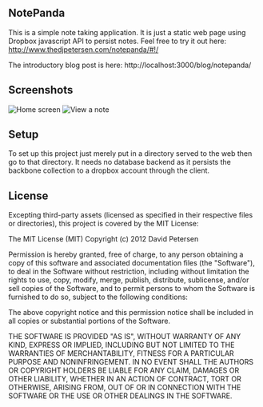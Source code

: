 NotePanda
---

This is a simple note taking application. It is just a static web page
using Dropbox javascript API to persist notes. Feel free to try it out
here: http://www.thedjpetersen.com/notepanda/#!/

The introductory blog post is here: http://localhost:3000/blog/notepanda/

Screenshots
------------
![Home screen](http://www.thedjpetersen.com/assets/images/notepanda.png)
![View a note](http://www.thedjpetersen.com/assets/images/notepanda2.png)

Setup
-----

To set up this project just merely put in a directory served to the web then go to that directory.
It needs no database backend as it persists the backbone collection to a dropbox account
through the client.

License
-------

Excepting third-party assets (licensed as specified in their respective files
or directories), this project is covered by the MIT License:


The MIT License (MIT)
Copyright (c) 2012 David Petersen

Permission is hereby granted, free of charge, to any person obtaining a copy of
this software and associated documentation files (the "Software"), to deal in
the Software without restriction, including without limitation the rights to
use, copy, modify, merge, publish, distribute, sublicense, and/or sell copies
of the Software, and to permit persons to whom the Software is furnished to do
so, subject to the following conditions:

The above copyright notice and this permission notice shall be included in all
copies or substantial portions of the Software.

THE SOFTWARE IS PROVIDED "AS IS", WITHOUT WARRANTY OF ANY KIND, EXPRESS OR
IMPLIED, INCLUDING BUT NOT LIMITED TO THE WARRANTIES OF MERCHANTABILITY,
FITNESS FOR A PARTICULAR PURPOSE AND NONINFRINGEMENT. IN NO EVENT SHALL THE
AUTHORS OR COPYRIGHT HOLDERS BE LIABLE FOR ANY CLAIM, DAMAGES OR OTHER
LIABILITY, WHETHER IN AN ACTION OF CONTRACT, TORT OR OTHERWISE, ARISING FROM,
OUT OF OR IN CONNECTION WITH THE SOFTWARE OR THE USE OR OTHER DEALINGS IN THE
SOFTWARE.
